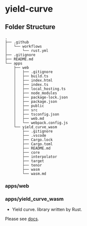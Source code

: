 # yield-curve

## Folder Structure

```
.
├── .github
│   └── workflows
│       └── rust.yml
├── .gitignore
├── README.md
└── apps
    ├── web
    │   ├── .gitignore
    │   ├── build.ts
    │   ├── index.html
    │   ├── index.ts
    │   ├── local_hosting.ts
    │   ├── node_modules
    │   ├── package-lock.json
    │   ├── package.json
    │   ├── public
    │   ├── src
    │   ├── tsconfig.json
    │   ├── web.md
    │   └── webpack.config.js
    └── yield_curve_wasm
        ├── .gitignore
        ├── .vscode
        ├── Cargo.lock
        ├── Cargo.toml
        ├── README.md
        ├── core
        ├── interpolator
        ├── target
        ├── tenor
        ├── wasm
        └── wasm.md
```

### apps/web

### apps/yield_curve_wasm

- Yield curve. library written by Rust.

Please see [docs](https://ganemaruko.github.io/yield-curve/core/index.html).
